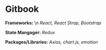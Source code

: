 # Gitbook

**Frameworks:** \n
  *React, React Strap, Bootstrap*
  
**State Mangager:** 
  *Redux*
  
**Packages/Libraries:** 
  *Axios, chart.js, emotion*
